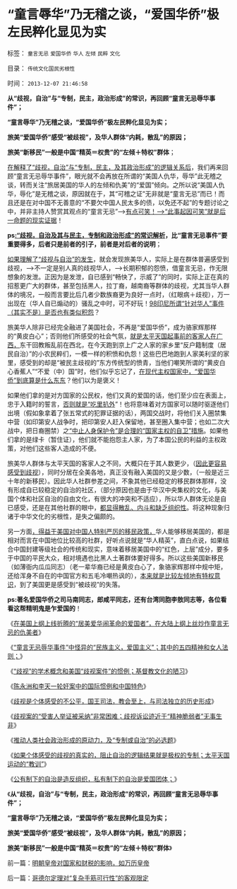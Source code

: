 # “童言辱华”乃无稽之谈，“爱国华侨”极左民粹化显见为实

标签： `童言无忌` `爱国华侨` `华人` `左倾` `民粹` `文化` 

目录： `传统文化国民劣根性`

时间： `2013-12-07 21:46:58`

**从“歧视，自治”与“专制，民主，政治形成”的常识，再回顾“童言无忌辱华事件”；**

**“童言辱华”乃无稽之谈，“爱国华侨”极左民粹化显见为实；**

**旅美“爱国华侨”感受“被歧视”，及华人群体“内耗，散乱”的原因；**

**旅美“新移民”一般是中国“精英＝权贵”的“左倾＋特权”群体**；

[在解释了“歧视，自治”与“专制，民主，及其政治形成”的逻辑关系后](../../../2013/11/29/推动人类社会政治形成的原动力，专制和民主的必选题.md)，我们再来回顾“童言无忌辱华事件”，眼光就不会再放在所谓的“美国人仇华，辱华”此无稽之谈，转而关注“旅居美国的华人的左倾和仇美”的“爱国”倾向。之所以说“美国人仇华，辱化”是无稽之谈，原因就在于，其“可稽之证”无非就是“童言无忌”而已！而且还是在对中国不无善意的“不要欠中国人民太多的债，以免还不起”的专题讨论之中，并非主持人赞赏其观点的“童言无忌”——>[有点可笑！——>“此事起因可笑”就是后一命题的现实证据](../../../2013/11/13/为童言无忌道歉鸟，美国人就以为没事啦吗？.md)！

**ps[:“歧视，自治及其与民主，专制和政治形成”的常识解析](../../../2013/11/22/基督教文化中的歧视，及国王司法，教会至上，与司法独立的历史形成.md)，比“童言无忌事件”要重要得多，后者只是前者的引子，前者是对后者的说明**；

[如果理解了“歧视与自治”的发生](../../../2013/12/3/公有制下的自治是造反组织，私有制下的自治是爱国团体.md)，就会发现旅美华人，实际上是在群体普遍感受到歧视，——>不一定是别人真的歧视华人，——>长期积郁的怨愤，借童言无忌，作无限想象的发泄。正因为是发泄，自已感到“畅快了，示威了”的同时，实际上正在真的招惹更广大的群体，甚至包括黑人，拉丁裔，越南裔等群体的歧视，尤其当华人群体的境况，一般而言要比后几者少数族裔更为良好一点时，（红眼病＋歧视），万一出现在（华人自已煽动的）骚乱之中时，可不好玩！[98印尼所谓“针对华人”事件（其实不是）是否也有类似积怨](../../../2010/2/21/需要用谎言制造仇外所需的敌人吗？.md)？

旅美华人除非已经完全融进了美国社会，不再是“爱国华侨”，成为骆家辉那样的“黄皮白心”；否则他们所感受的社会气氛，[就是太平天国起事前的客家人在广西，](../../../2013/12/1/专制文化阻止自治，制止集会结社会的“维稳”经验，及太平天国.md)东干回教叛乱前在西北，在今天跑到京上广之人家的家乡里“反户籍制度（居民自治）”的小农民粹们，一模一样的积愤和仇怨！这些巴巴地跑到人家美利坚的家里，感受到的却是“被民主歧视的”东方传统型的愤青，当他们嘲笑所谓的“黄皮白心香蕉人”“不爱（中）国”时，他们似乎忘记了，[在现代主权国家中，“爱国华侨”到底算是什么东东](../../../2013/11/14/“童言无忌辱华事件”中怪异的“民族主义，爱国主义”.md)？他们以为是褒义！

如果他们拿的是对方国家的公民权，他们又真的爱国的话，他们至少应在表面上，忠于入籍时的誓言，[否则就是“吃里扒外](../../../2009/9/2/讲民主首先明确自已利益体归属.md)”！也将意味着对方国家可以随时驱逐他们出境（假如象拿着了张五常式的犯罪证据的话），两国交战时，将他们关入圈禁集中营（如印第安人战争时，把印第安人赶入保留地，甚至圈入集中营；也如二次大战中，把日裔圈禁）之[“中止人身保护令”是合理的“国家主权的自卫”措施](../../../2013/9/4/世上只有绝对的权力，不存在绝对的权利或绝对的自由.md)。如果他们拿的是绿卡（暂住证），他们就不能抱怨主人家，为了本国公民的利益的主权政策，对他们这些客人造成的不便。

旅美华人群体与太平天国的客家人之不同，大概只在于其人数更少，（[因此更容易感受到歧视](../../../2013/11/25/歧视案的“受害人举证被采纳”非常困难.md)），同时分居在全美各地，真正没有融入美国的又是少数，（一般是近三十年的新移民）。因此华人社群参差之间，不象其他已经稳定的移民群体那样，没有形成自已较稳定的自治的社区，（部分原因也是由于华汉中央集权的文化，与美国个体和社区自治的自由文化，有很大的冲突和不适应），所以华人群体无论是自已感受，还是在其他社群的眼中，[都显得散乱、内斗和缺乏组织性](http://darthvad.blog.163.com/blog/static/5339947020111037444515/)。将这种现象归诸于中华文化的劣根性，是失之偏颇的。

另一方面[，得益于美国对中国人特别严厉的移民政策，](../../../2010/2/1/入户大城市的诀窍和美国严厉的户籍制度.md)华人能够移居美国的，都是相对而言在中国地位比较高的社群，好听点说就是“华人精英”，直白点说，如果结合中国封建等级社会的传统和现实，意味着移居美国中的“红色，上层”成分，要多于中国的平民大众，相对境遇也比黑人土著群体要好得多。所以这些美国新移民（如薄衙内瓜瓜同志）（老一辈华裔已经是黄皮白心了，象骆家辉那样中规中矩，还给浑身不自在的中国官方和五毛冷嘲热讽的），[本来就是比较左倾地有特权意识](../../../2012/9/22/义和团的五四精神残害的恐怕只能是同胞.md)，到了美国更是感受到“被歧视”的失落。

**ps:著名爱国华侨之司马南同志，郎咸平同志，还有台湾同胞李敖同志等，各位看看这帮精明鬼是乍爱国的**！

《[在美国上纲上线折腾的“居美爱华闹革命的爱国者”，在大陆上纲上丝炒作童言无忌的仇美者](../../../2013/11/13/为童言无忌道歉鸟，美国人就以为没事啦吗？.md)》

《[“童言无忌辱华事件”中怪异的“民族主义，爱国主义”；其中的五四精神和女人法则；](../../../2013/11/14/“童言无忌辱华事件”中怪异的“民族主义，爱国主义”.md)》

《[“歧视”的学术概念和美国“歧视案件”的惯例；基督教文化的陋习](../../../2013/11/18/“歧视”的概念和美国“歧视案”的惯例，及基督教的愚昧文化.md)》

《[陈永洲和李天一轮奸案中的国际惯例和中国特色](../../../2013/11/19/中国特色对国际惯例的偷换概念的接轨的简单列举.md)》

《[歧视是个体感受的不公平，国王司法，教会至上，与司法独立的历史形成](../../../2013/11/22/基督教文化中的歧视，及国王司法，教会至上，与司法独立的历史形成.md)》

《[歧视案的“受害人举证被采纳”非常困难；歧视诉讼迹近于“精神脆弱者”无事生非](../../../2013/11/25/歧视案的“受害人举证被采纳”非常困难.md)》

《[推动人类社会政治形成的原动力，及“专制或自治”的必选题](../../../2013/11/29/推动人类社会政治形成的原动力，专制和民主的必选题.md)》

《[如果个体感受的歧视的真实的，阻止自治的逻辑结果就是极权的专制；太平天国运动的“教训”](../../../2013/12/1/专制文化阻止自治，制止集会结社会的“维稳”经验，及太平天国.md)》

《[公有制下的自治是造反组织，私有制下的自治是爱国团体；](../../../2013/12/3/公有制下的自治是造反组织，私有制下的自治是爱国团体.md)》

《**从“歧视，自治”与“专制，民主，政治形成”的常识，再回顾“童言无忌辱华事件”；**

**“童言辱华”乃无稽之谈，“爱国华侨”极左民粹化显见为实；**

**旅美“爱国华侨”感受“被歧视”，及华人群体“内耗，散乱”的原因；**

**旅美“新移民”一般是中国“精英＝权贵”的“左倾＋特权”群体**》



前一篇：[明朝皇帝对国家和财税的影响，如万历皇帝](../../../2013/12/7/明朝皇帝对国家和财税的影响，如万历皇帝.md)

后一篇：[哥德尔定理对“复杂手筋可行性”的客观限定](../../../2013/12/7/哥德尔定理对“复杂手筋可行性”的客观限定.md)